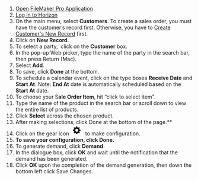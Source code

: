 1. [Open FileMaker Pro Application](Open%20FileMaker%20Pro%20Application.md)
2. [Log in to Horizon](Log%20in%20to%20Horizon.md)
3. On the main menu, select **Customers**. 
To create a sales order, you must have the customer’s record first. Otherwise, you have to 
[Create Customer's New Record](Create%20Customer's%20New%20Record.md) first. 
4. Click on **New Record**.
5. To select a party,  click on the **Customer** box. 
6. In the pop-up Web picker, type the name of the party in the search bar, then press Return (Mac).
7. Select **Add**.
8. To save, click **Done** at the bottom.
9. To schedule a calendar event, click on the type boxes **Receive Date** and **Start At**.
Note: **End At** date is automatically scheduled based on the **Start At** date.
10. To choose your S**ale Order Item**, hit “click to select item".
11. Type the name of the product in the search bar or scroll down to view the entire list of products.
12. Click **Select** across the chosen product.
13. After making selections, click Done at the bottom of the page.**
14. Click on the gear icon ![](https://github.com/Fx-Professional-Services/HorizonDocs/blob/main/assets/sales_order_gear_icon.png)  to make configuration.
15. **To save your configuration, click Done.**
16. To generate demand, click **Demand**.
17. In the dialogue box, click **OK** and wait until the notification that the demand has been generated.
18. Click **OK** upon the completion of the demand generation, then down the bottom left click Save Changes.